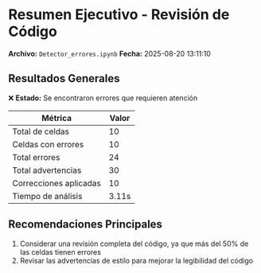 # Resumen Ejecutivo - Revisión de Código

**Archivo:** `Detector_errores.ipynb`
**Fecha:** 2025-08-20 13:11:10

## Resultados Generales

❌ **Estado:** Se encontraron errores que requieren atención

| Métrica | Valor |
|---------|-------|
| Total de celdas | 10 |
| Celdas con errores | 10 |
| Total errores | 24 |
| Total advertencias | 30 |
| Correcciones aplicadas | 10 |
| Tiempo de análisis | 3.11s |

## Recomendaciones Principales

1. Considerar una revisión completa del código, ya que más del 50% de las celdas tienen errores
2. Revisar las advertencias de estilo para mejorar la legibilidad del código
